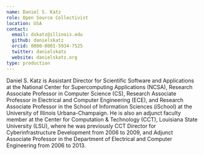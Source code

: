 ```yaml
---
name: Daniel S. Katz
role: Open Source Collectivist
location: USA
contact:
  email: dskatz@illinois.edu
  github: danielskatz
  orcid: 0000-0001-5934-7525
  twitter: danielskatz
  website: danielskatz.org
type: production
---
```


Daniel S. Katz is Assistant Director for Scientific Software and Applications at the National Center for Supercomputing Applications (NCSA), Research Associate Professor in Computer Science (CS), Research Associate Professor in Electrical and Computer Engineering (ECE), and Research Associate Professor in the School of Information Sciences (iSchool) at the University of Illinois Urbana-Champaign. He is also an adjunct faculty member at the Center for Computation & Technology (CCT), Louisiana State University (LSU), where he was previously CCT Director for Cyberinfrastructure Development from 2006 to 2009, and Adjunct Associate Professor in the Department of Electrical and Computer Engineering from 2006 to 2013. 

